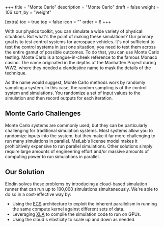 +++
title = "Monte Carlo"
description = "Monte Carlo"
draft = false
weight = 106
sort_by = "weight"

[extra]
toc = true
top = false
icon = ""
order = 6
+++

With our physics toolkit, you can simulate a wide variety of physical situations. But what's the point of making these simulations?
Our primary goal is to test control systems for aerospace vehicles.
It's not sufficient to test the control systems in just one situation; you need to test them across the entire gamut of possible outcomes.
To do that, you can use Monte Carlo testing. Monte Carlo is a tongue-in-cheek reference to the famous Monaco casino.
The name originated in the depths of the Manhatten Project during WW2, where they needed a clandestine name to mask the details of the technique.

As the name would suggest, Monte Carlo methods work by randomly sampling a system. In this case, the random sampling is of the control system and simulations. You randomize a set of input values to the simulation and then record outputs for each iteration.

## Monte Carlo Challenges

Monte Carlo systems are commonly used, but they can be particularly challenging for traditional simulation systems.
Most systems allow you to randomize inputs into the system, but they make it far more challenging to run many simulations in parallel.
MatLab's license model makes it prohibitively expensive to run parallel simulations.
Other solutions simply require large amounts of engineering effort and/or massive amounts of computing power to run simulations in parallel.

## Our Solution

Elodin solves these problems by introducing a cloud-based simulation runner that can run up to 100,000 simulations simultaneously. We're able to do so in a cost-effective way by:

- Using the [ECS](https://en.wikipedia.org/wiki/Entity_component_system) architecture to exploit the inherent parallelism in running the same compute kernel against different sets of data.
- Leveraging [XLA](https://openxla.org/xla) to compile the simulation code to run on GPUs.
- Using the cloud's elasticity to scale up and down as needed.
